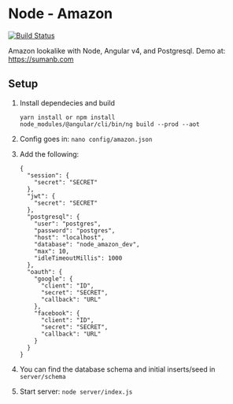 # Node - Amazon
[![Build Status](https://travis-ci.org/sumanbh/node-amazon.svg?branch=master)](https://travis-ci.org/sumanbh/node-amazon)

Amazon lookalike with Node, Angular v4, and Postgresql. Demo at: https://sumanb.com

## Setup
1. Install dependecies and build
    ```
    yarn install or npm install
    node_modules/@angular/cli/bin/ng build --prod --aot
    ```
    
2. Config goes in: ``nano config/amazon.json``
3. Add the following:
    ```
    {
      "session": {
        "secret": "SECRET"
      },
      "jwt": {
        "secret": "SECRET"
      },
      "postgresql": {
        "user": "postgres",
        "password": "postgres",
        "host": "localhost",
        "database": "node_amazon_dev",
        "max": 10,
        "idleTimeoutMillis": 1000
      },
      "oauth": {
        "google": {
          "client": "ID",
          "secret": "SECRET",
          "callback": "URL"
        },
        "facebook": {
          "client": "ID",
          "secret": "SECRET",
          "callback": "URL"
        }
      }
    }
    ```
    
4. You can find the database schema and initial inserts/seed in ```server/schema```

5. Start server: ```node server/index.js``` 
